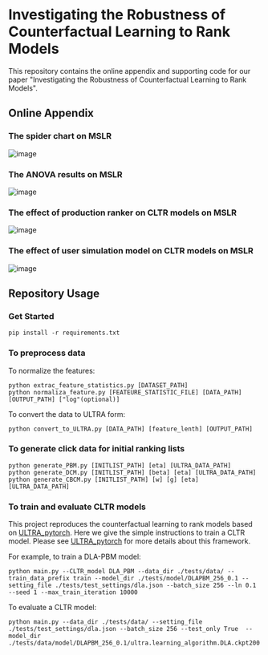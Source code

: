 # Investigating the Robustness of Counterfactual Learning to Rank Models

This repository contains the online appendix and supporting code for our paper "Investigating the Robustness of Counterfactual Learning to Rank Models".

## Online Appendix
### The spider chart on MSLR
![image](https://anonymous.4open.science/r/Investigating-the-Robustness-of-Counterfactual-Learning-to-Rank-Models-BF74/experimental_results_on_MSLR/MSLR_spider_chart.png)

### The ANOVA results on MSLR
![image](https://anonymous.4open.science/r/Investigating-the-Robustness-of-Counterfactual-Learning-to-Rank-Models-BF74/experimental_results_on_MSLR/MSLR_ANOVA_results.png)

### The effect of production ranker on CLTR models on MSLR
![image](https://anonymous.4open.science/r/Investigating-the-Robustness-of-Counterfactual-Learning-to-Rank-Models-BF74/experimental_results_on_MSLR/MSLR_effect_of_production_ranker.png)

### The effect of user simulation model on CLTR models on MSLR
![image](https://anonymous.4open.science/r/Investigating-the-Robustness-of-Counterfactual-Learning-to-Rank-Models-BF74/experimental_results_on_MSLR/MSLR_effect_of_user_simulation_model.png)

## Repository Usage
### Get Started
```
pip install -r requirements.txt
```

### To preprocess data
To normalize the features:
```
python extrac_feature_statistics.py [DATASET_PATH]
python normaliza_feature.py [FEATEURE_STATISTIC_FILE] [DATA_PATH] [OUTPUT_PATH] ["log"(optional)]
```

To convert the data to ULTRA form:
```
python convert_to_ULTRA.py [DATA_PATH] [feature_lenth] [OUTPUT_PATH]
```

### To generate click data for initial ranking lists
```
python generate_PBM.py [INITLIST_PATH] [eta] [ULTRA_DATA_PATH]
python generate_DCM.py [INITLIST_PATH] [beta] [eta] [ULTRA_DATA_PATH]
python generate_CBCM.py [INITLIST_PATH] [w] [g] [eta] [ULTRA_DATA_PATH]
```

### To train and evaluate CLTR models
This project reproduces the counterfactual learning to rank models based on [ULTRA_pytorch](https://github.com/ULTR-Community/ULTRA_pytorch). Here we give the simple instructions to train a CLTR model. Please see [ULTRA_pytorch](https://github.com/ULTR-Community/ULTRA_pytorch) for more details about this framework.

For example, to train a DLA-PBM model:
```
python main.py --CLTR_model DLA_PBM --data_dir ./tests/data/ --train_data_prefix train --model_dir ./tests/model/DLAPBM_256_0.1 --setting_file ./tests/test_settings/dla.json --batch_size 256 --ln 0.1 --seed 1 --max_train_iteration 10000
```
To evaluate a CLTR model:
```
python main.py --data_dir ./tests/data/ --setting_file ./tests/test_settings/dla.json --batch_size 256 --test_only True  --model_dir ./tests/data/model/DLAPBM_256_0.1/ultra.learning_algorithm.DLA.ckpt200
```